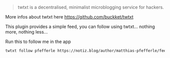 > twtxt is a decentralised, minimalist microblogging service for hackers.

More infos about twtxt here <https://github.com/buckket/twtxt>

This plugin provides a simple feed, you can follow using twtxt... nothing more, nothing less...

Run this to follow me in the app

```bash
twtxt follow pfefferle https://notiz.blog/author/matthias-pfefferle/feed/twtxt
```